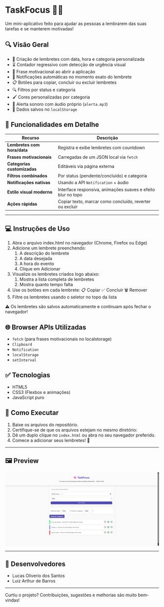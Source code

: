 # TaskFocus 🧠✨

Um mini-aplicativo feito para ajudar as pessoas a lembrarem das suas tarefas e se manterem motivadas!

## 🔍 Visão Geral

- 📅 Criação de lembretes com data, hora e categoria personalizada
- ⏳ Contador regressivo com detecção de urgência visual
- 🧠 Frase motivacional ao abrir a aplicação
- 🔔 Notificações automáticas no momento exato do lembrete
- 📋 Botões para copiar, concluir ou excluir lembretes
- 🔍 Filtros por status e categoria
- 🖌️ Cores personalizadas por categoria
- 🎵 Alerta sonoro com áudio próprio (`alerta.mp3`)
- 💾 Dados salvos no `localStorage` 

## 🧠 Funcionalidades em Detalhe

| Recurso                        | Descrição |
|-------------------------------|-----------|
| **Lembretes com hora/data**   | Registra e exibe lembretes com countdown |
| **Frases motivacionais**      | Carregadas de um JSON local via `fetch` |
| **Categorias customizadas**   | Editáveis via página externa |
| **Filtros combinados**        | Por status (pendente/concluído) e categoria |
| **Notificações nativas**      | Usando a API `Notification` + áudio |
| **Estilo visual moderno**     | Interface responsiva, animações suaves e efeito blur no topo |
| **Ações rápidas**             | Copiar texto, marcar como concluído, reverter ou excluir |
-----------------------------------------------

## 💻 Instruções de Uso

1. Abra o arquivo index.html no navegador (Chrome, Firefox ou Edge)
2. Adicione um lembrete preenchendo:
    1. A descrição do lembrete
    2. A data desejada
    3. A hora do evento
    4. Clique em Adicionar
3. Visualize os lembretes criados logo abaixo:
    1. Mostra a lista completa de lembretes
    2. Mostra quanto tempo falta
4. Use os botões em cada lembrete:
    📋 Copiar
    ✅ Concluir
    🗑️ Remover
5. Filtre os lembretes usando o seletor no topo da lista

⚠️ Os lembretes são salvos automaticamente e continuam após fechar o navegador!

## 🌐 Browser APIs Utilizadas

  - `fetch` (para frases motivacionais no localstorage)
  - `Clipboard`
  - `Notification`
  - `localStorage`
  - `setInterval`

## ✅ Tecnologias

- HTML5
- CSS3 (Flexbox e animações)
- JavaScript puro

## 🚀 Como Executar

1. Baixe os arquivos do repositório.
2. Certifique-se de que os arquivos estejam no mesmo diretório:
3. Dê um duplo clique no `index.html` ou abra no seu navegador preferido.
4. Comece a adicionar seus lembretes! 🧠


---

## 🖼️ Preview

![TaskFocus preview](./assets/preview.png)

---

## 👥 Desenvolvedores

- Lucas Oliverio dos Santos
- Luiz Arthur de Barros

---

Curtiu o projeto? Contribuições, sugestões e melhorias são muito bem-vindas!
